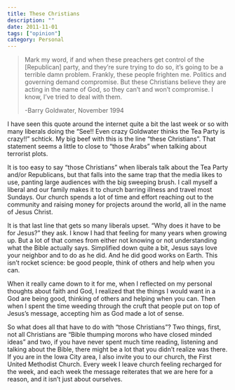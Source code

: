 ```yaml
---
title: These Christians
description: ""
date: 2011-11-01
tags: ["opinion"]
category: Personal
---
```



<blockquote>Mark my word, if and when these preachers get control of the [Republican] party, and they’re sure trying to do so, it’s going to be a terrible damn problem. Frankly, these people frighten me. Politics and governing demand compromise. But these Christians believe they are acting in the name of God, so they can’t and won’t compromise. I know, I’ve tried to deal with them.

-Barry Goldwater, November 1994</blockquote>

I have seen this quote around the internet quite a bit the last week or so with many liberals doing the “See!! Even crazy Goldwater thinks the Tea Party is crazy!!” schtick. My big beef with this is the line “these Christians”. That statement seems a little to close to “those Arabs” when talking about terrorist plots.

It is too easy to say “those Christians” when liberals talk about the Tea Party and/or Republicans, but that falls into the same trap that the media likes to use, panting large audiences with the big sweeping brush. I call myself a liberal and our family makes it to church barring illness and travel most Sundays. Our church spends a lot of time and effort reaching out to the community and raising money for projects around the world, all in the name of Jesus Christ.

It is that last line that gets so many liberals upset. “Why does it have to be for Jesus?” they ask. I know I had that feeling for many years when growing up. But a lot of that comes from either not knowing or not understanding what the Bible actually says. Simplified down quite a bit, Jesus says love your neighbor and to do as he did. And he did good works on Earth. This isn’t rocket science: be good people, think of others and help when you can.

When it really came down to it for me, when I reflected on my personal thoughts about faith and God, I realized that the things I would want in a God are being good, thinking of others and helping when you can. Then when I spent the time weeding through the cruft that people put on top of Jesus’s message, accepting him as God made a lot of sense.

So what does all that have to do with “those Christians”? Two things, first, not all Christians are “Bible thumping morons who have closed minded ideas” and two, if you have never spent much time reading, listening and talking about the Bible, there might be a lot that you didn’t realize was there. If you are in the Iowa City area, I also invite you to our church, the First United Methodist Church. Every week I leave church feeling recharged for the week, and each week the message reiterates that we are here for a reason, and it isn’t just about ourselves.
